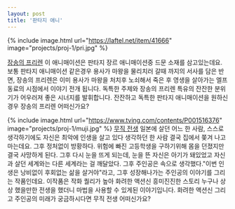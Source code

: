 ```yaml
---
layout: post
title: '판타지 애니'
---
```

{% include image.html url="https://laftel.net/item/41666" image="projects/proj-1/pri.jpg" %}

[장송의 프리렌](#)
이 애니매이션은 판타지 장르 애니매이션중 드문 소재를 삼고있는데요. 보통 판타지 애니매이션 같은경우 용사가 마왕을 물리치러 갈때 까지의 서사를 담은 반면, 장송의 프리렌은 이미 용사가 마왕을 처치후 노쇠해서 죽은 후 영생을 살아가는 엘프 동료의 시점에서 이야기 전개 됩니다. 독특한 주제와 장송의 프리렌 특유의 잔잔한 분위기가 어우러져 좋은 시너지를 발휘합니다. 잔잔하고 독특한 판타지 애니매이션을 원하신 경우 장송의 프리렌 어떠신가요?  

{% include image.html url="https://www.tving.com/contents/P001516376" image="projects/proj-1/muji.jpg" %}
[무직 전생](#)
일본에 살던 어느 한 사람, 스스로 생각하기에도 자신은 최악에 인생을 살고 있다 생각하던 한 사람 결국 집에서 쫒겨 나고 마는데요. 그후 정처없이 방황하다. 위험에 빠진 고등학생을 구하기위해 몸을 던졌지만 결국 사망하게 된다. 그후 다시 눈을 뜨게 되는데, 눈을 뜬 자신은 아기가 돼있었고 자신과 살던 세계와는 다른 세계라는 걸 깨달았다. 그후 주인공은 속으로 생각했다."이번 인생은 낭비없이 후회없는 삶을 살거야"라고, 그후 성장해나가는 주인공의 이야기를 그리는 작품인데요. 이작품은 작화 퀄리가 높아 화려한 액션신 흥미진진한 스토리 누구나 상상 했을만한 전생을 했더니 마법을 사용할 수 있게된 이야기입니다. 화려한 액션신 그리고 주인공의 미래가 궁금하시다면 무직 전생 어떠신가요? 